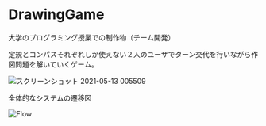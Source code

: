 # DrawingGame
大学のプログラミング授業での制作物（チーム開発）

定規とコンパスそれぞれしか使えない２人のユーザでターン交代を行いながら作図問題を解いていくゲーム。


![スクリーンショット 2021-05-13 005509](https://user-images.githubusercontent.com/62131533/118006327-21dc3000-b386-11eb-9f71-d6ba0a4361f8.png)

全体的なシステムの遷移図

![Flow](https://user-images.githubusercontent.com/62131533/118012090-a9786d80-b38b-11eb-8ec4-424f711fee0b.jpg)
